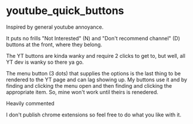 # youtube_quick_buttons

Inspired by general youtube annoyance.

It puts no frills "Not Interested" (N) and "Don't recommend channel" (D) buttons at the front, where they belong.

The YT buttons are kinda wanky and require 2 clicks to get to, but well, all YT dev is
wanky so there ya go.

The menu button (3 dots) that supplies the options is the last thing to be rendered to the YT page
and can lag showing up.  My buttons use it and by finding and clicking the menu open and then finding and
clicking the appropriate item. So, mine won't work until theirs is renedered. 

Heavily commented

I don't publish chrome extensions so feel free to do what you like with it.
